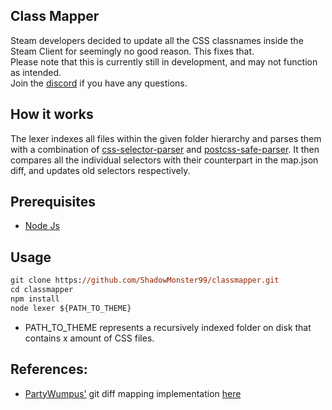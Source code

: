 ## Class Mapper
Steam developers decided to update all the CSS classnames inside the Steam Client for seemingly no good reason. This fixes that. <br>
Please note that this is currently still in development, and may not function as intended. <br>
Join the [discord](https://millennium.web.app/discord) if you have any questions.

## How it works

The lexer indexes all files within the given folder hierarchy and parses them with a combination of [css-selector-parser](https://www.npmjs.com/package/css-selector-parser) and
[postcss-safe-parser](https://www.npmjs.com/package/postcss-safe-parser). It then compares all the individual selectors with their counterpart in the map.json diff, and updates old selectors respectively.

## Prerequisites

- [Node Js](https://nodejs.org/en)

## Usage

```ps
git clone https://github.com/ShadowMonster99/classmapper.git
cd classmapper
npm install
node lexer ${PATH_TO_THEME}
```
- PATH_TO_THEME represents a recursively indexed folder on disk that contains x amount of CSS files.


## References:
- [PartyWumpus'](https://gist.github.com/PartyWumpus) git diff mapping implementation [here](https://gist.github.com/PartyWumpus/b1bc83b5b29b155e40742d0aa290f0db)
